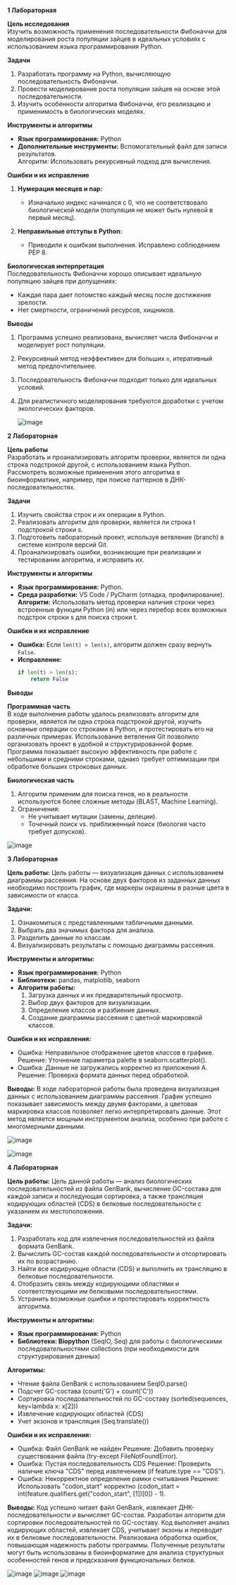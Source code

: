 **1 Лабораторная**

 **Цель исследования**  
Изучить возможность применения последовательности Фибоначчи для моделирования роста популяции зайцев в идеальных условиях с использованием языка программирования Python.  

 **Задачи**  
1. Разработать программу на Python, вычисляющую последовательность Фибоначчи.  
2. Провести моделирование роста популяции зайцев на основе этой последовательности.  
3. Изучить особенности алгоритма Фибоначчи, его реализацию и применимость в биологических моделях.  

**Инструменты и алгоритмы**  
- **Язык программирования:** Python 
- **Дополнительные инструменты:** Вспомогательный файл для записи результатов.  
Алгоритм: Использовать рекурсивный подход для вычисления.

 **Ошибки и их исправление**  
1. **Нумерация месяцев и пар:**  
   - Изначально индекс начинался с 0, что не соответствовало биологической модели (популяция не может быть нулевой в первый месяц).  

2. **Неправильные отступы в Python:**  
   - Приводили к ошибкам выполнения. Исправлено соблюдением PEP 8.  

 **Биологическая интерпретация**  
Последовательность Фибоначчи хорошо описывает идеальную популяцию зайцев при допущениях:  
- Каждая пара дает потомство каждый месяц после достижения зрелости.  
- Нет смертности, ограничений ресурсов, хищников.  

 **Выводы**  
1. Программа успешно реализована, вычисляет числа Фибоначчи и моделирует рост популяции.  
2. Рекурсивный метод неэффективен для больших `n`, итеративный метод предпочтительнее. 
3. Последовательность Фибоначчи подходит только для идеальных условий.  
4. Для реалистичного моделирования требуются доработки с учетом экологических факторов.
   
   ![image](https://github.com/user-attachments/assets/d7770200-6494-4e2f-b16f-c21c02e7fe50)


**2 Лабораторная**

**Цель работы**  
Разработать и проанализировать алгоритм проверки, является ли одна строка подстрокой другой, с использованием языка Python. Рассмотреть возможные применения этого алгоритма в биоинформатике, например, при поиске паттернов в ДНК-последовательностях.  

 **Задачи**  
1. Изучить свойства строк и их операции в Python.
2. Реализовать алгоритм для проверки, является ли строка t подстрокой строки s.
3. Подготовить лабораторный проект, используя ветвление (branch) в системе контроля версий Git.
4. Проанализировать ошибки, возникающие при реализации и тестировании алгоритма, и исправить их.

 **Инструменты и алгоритмы**  
- **Язык программирования:** Python.
- **Среда разработки:** VS Code / PyCharm (отладка, профилирование).
  **Алгоритм:** Использовать метод проверки наличия строки через встроенные функции Python (in) или через перебор всех возможных подстрок строки s для поиска строки t.

 **Ошибки и их исправление**  
- **Ошибка:** Если `len(t) > len(s)`, алгоритм должен сразу вернуть `False`.  
- **Исправление:**  
  ```python
  if len(t) > len(s):
      return False
  ```

**Выводы**  

**Программная часть**  
В ходе выполнения работы удалось реализовать алгоритм для проверки, является ли одна строка подстрокой другой, изучить основные операции со строками в Python, и протестировать его на различных примерах. Использование ветвления Git позволило организовать проект в удобной и структурированной форме. Программа показывает высокую эффективность при работе с небольшими и средними строками, однако требует оптимизации при обработке больших строковых данных.

**Биологическая часть**  
1. Алгоритм применим для поиска генов, но в реальности используются более сложные методы (BLAST, Machine Learning).  
2. Ограничения:  
   - Не учитывает мутации (замены, делеции).  
   - Точечный поиск vs. приближенный поиск (биология часто требует допусков).
     
![image](https://github.com/user-attachments/assets/a9d4b4bb-d013-4e0b-b382-b863e2f00401)

  
  **3 Лабораторная**

  **Цель работы:** 
Цель работы — визуализация данных с использованием диаграммы рассеяния. На основе двух факторов из заданных данных необходимо построить график, где маркеры окрашены в разные цвета в зависимости от класса.  

 **Задачи:**
1. Ознакомиться с представленными табличными данными.
2. Выбрать два значимых фактора для анализа.  
3. Разделить данные по классам.  
4. Визуализировать результаты с помощью диаграммы рассеяния.  

**Инструменты и алгоритмы:** 
- **Язык программирования:** Python  
- **Библиотеки:** pandas, matplotlib, seaborn  
- **Алгоритм работы:** 
  1. Загрузка данных и их предварительный просмотр.  
  2. Выбор двух факторов для визуализации.  
  3. Определение классов и разбиение данных.  
  4. Создание диаграммы рассеяния с цветной маркировкой классов.  

**Ошибки и их исправления:**
- Ошибка: Неправильное отображение цветов классов в графике.  
  Решение: Уточнение параметра palette в seaborn.scatterplot().  
- Ошибка: Данные не загружались корректно из приложения А.  
  Решение: Проверка формата данных перед обработкой.  

 **Выводы:**
В ходе лабораторной работы была проведена визуализация данных с использованием диаграммы рассеяния. График успешно показывает зависимость между двумя факторами, а цветовая маркировка классов позволяет легко интерпретировать данные. Этот метод является мощным инструментом анализа, особенно при работе с многомерными данными.

![image](https://github.com/user-attachments/assets/5d479ba0-3e0d-46fc-9054-ade29b75123e)

![image](https://github.com/user-attachments/assets/4b7b157a-0979-453e-93f0-aa55dd033616)


**4 Лабораторная**

**Цель работы:**
Цель данной работы — анализ биологических последовательностей из файла GenBank, вычисление GC-состава для каждой записи и последующая сортировка, а также трансляция кодирующих областей (CDS) в белковые последовательности с указанием их местоположения.

**Задачи:**
1. Разработать код для извлечения последовательностей из файла формата GenBank.
2. Вычислить GC-состав каждой последовательности и отсортировать их по возрастанию.
3. Найти все кодирующие области (CDS) и выполнить их трансляцию в белковые последовательности.
4. Отобразить связь между кодирующими областями и соответствующими им белковыми последовательностями.
5. Устранить возможные ошибки и протестировать корректность алгоритма.

**Инструменты и алгоритмы:**
- **Язык программирования:** Python
- **Библиотеки: Biopython** (SeqIO, Seq) для работы с биологическими последовательностями collections (при необходимости для структурирования данных)

**Алгоритмы:**
- Чтение файла GenBank с использованием SeqIO.parse()
- Подсчет GC-состава (count('G') + count('C'))
- Сортировка последовательностей по GC-составу (sorted(sequences, key=lambda x: x[2]))
- Извлечение кодирующих областей (CDS)
- Учет экзонов и трансляция (Seq.translate())

**Ошибки и их исправления:**
- Ошибка: Файл GenBank не найден Решение: Добавить проверку существования файла (try-except FileNotFoundError).
- Ошибка: Пустая последовательность CDS Решение: Проверить наличие ключа "CDS" перед извлечением (if feature.type == "CDS").
- Ошибка: Некорректное определение рамки считывания Решение: Использовать "codon_start" корректно (codon_start = int(feature.qualifiers.get("codon_start", [1])[0]) - 1).

**Выводы:**
Код успешно читает файл GenBank, извлекает ДНК-последовательности и вычисляет GC-состав. Разработан алгоритм для сортировки последовательностей по GC-составу. Код выполняет анализ кодирующих областей, извлекает CDS, учитывает экзоны и переводит их в белковые последовательности. Реализована обработка ошибок, повышающая надежность работы программы. Полученные результаты могут быть использованы в биоинформатике для анализа структурных особенностей генов и предсказания функциональных белков.

![image](https://github.com/user-attachments/assets/87915026-bb3a-4f26-9944-13ab7e9881f6)
![image](https://github.com/user-attachments/assets/6ac366d8-1513-4543-97de-d13a68913d73)
![image](https://github.com/user-attachments/assets/a22c9c05-9c8f-4314-9c29-ab0a2fd6182b)

